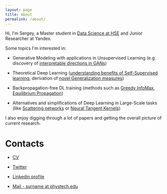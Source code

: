 ```yaml
---
layout: page
title: About
permalink: /about/
---
```


Hi, I'm Sergey, a Master student in [Data Science at HSE](https://www.hse.ru/en/ma/datasci/) and Junior Researcher at Yandex.


Some topics I'm interested in:

- Generative Modeling with applications in Unsupervised Learning (e.g. discovery of [interpretable directions in GANs](http://proceedings.mlr.press/v119/voynov20a.html))

- Theoretical Deep Learning ([understanding benefits of Self-Supervised learning](https://arxiv.org/abs/2102.08850), derivation of [novel Generalization measures](https://windowsontheory.org/2020/10/18/understanding-generalization-requires-rethinking-deep-learning/))

- Backpropagation-free DL training (methods such as [Greedy InfoMax](https://proceedings.neurips.cc/paper/2019/hash/851300ee84c2b80ed40f51ed26d866fc-Abstract.html), [Equilibrium Propagation](https://www.frontiersin.org/articles/10.3389/fncom.2017.00024/full))

- Alternatives and simplifications of Deep Learning in Large-Scale tasks (like [Scattering networks](https://openreview.net/forum?id=SJxWS64FwH) or [Neural Tangent Kernels](https://papers.nips.cc/paper/2018/hash/5a4be1fa34e62bb8a6ec6b91d2462f5a-Abstract.html))

I also enjoy digging through a lot of papers and getting the overall picture of current research.

# Contacts

- [CV](https://janrocketman.github.io/assets/CV_Chervontsev.pdf)

- [Twitter](https://twitter.com/Schmidhoobough)

- [Linkedin profile](linkedin.com/in/sergey-chervontsev-78436416b)

- [Mail - surname at phystech.edu](mailto:chervontsev.ss@phystech.edu)

<pre>

</pre>
